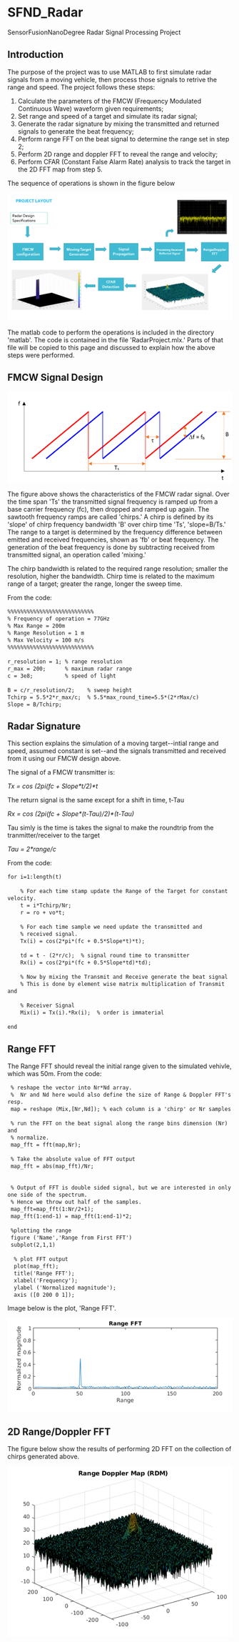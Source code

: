 # SFND_Radar
SensorFusionNanoDegree Radar Signal Processing Project

## Introduction

The purpose of the project was to use MATLAB to first simulate radar signals from a moving vehicle, then process those signals to retrive the range and speed. The project follows these steps:

1. Calculate the parameters of the FMCW (Frequency Modulated Continuous Wave) waveform given requirements;
2. Set range and speed of a target and simulate its radar signal;
3. Generate the radar signature by mixing the transmitted and returned signals to generate the beat frequency;
4. Perform range FFT on the beat signal to determine the range set in step 2;
5. Perform 2D range and doppler FFT to reveal the range and velocity;
6. Perform CFAR (Constant False Alarm Rate) analysis to track the target in the 2D FFT map from step 5.

The sequence of operations is shown in the figure below

<img src="./images/project_flow.png">

The matlab code to perform the operations is included in the directory 'matlab'. The code is contained in the file 'RadarProject.mlx.' Parts of that file will be copied to this page and discussed to explain how the above steps were performed.

## FMCW Signal Design

<img src="./images/fmcw.png">

The figure above shows the characteristics of the FMCW radar signal. Over the time span 'Ts' the transmitted signal frequency is ramped up from a base carrier frequency (fc), then dropped and ramped up again. The sawtooth frequency ramps are called 'chirps.' A chirp is defined by its 'slope' of chirp frequency bandwidth 'B' over chirp time 'Ts', 'slope=B/Ts.' The range to a target is determined by the frequency difference between emitted and received frequencies, shown as 'fb' or beat frequency. The generation of the beat frequency is done by subtracting received from transmitted signal, an operation called 'mixing.'

The chirp bandwidth is related to the required range resolution; smaller the resolution, higher the bandwidth. Chirp time is related to the maximum range of a target; greater the range, longer the sweep time.

From the code:

```
%%%%%%%%%%%%%%%%%%%%%%%%%%%
% Frequency of operation = 77GHz
% Max Range = 200m
% Range Resolution = 1 m
% Max Velocity = 100 m/s
%%%%%%%%%%%%%%%%%%%%%%%%%%%

r_resolution = 1; % range resolution
r_max = 200;      % maximum radar range
c = 3e8;          % speed of light

B = c/r_resolution/2;    % sweep height
Tchirp = 5.5*2*r_max/c;  % 5.5*max_round_time=5.5*(2*rMax/c)
Slope = B/Tchirp;
```

## Radar Signature

This section explains the simulation of a moving target--intial range and speed, assumed constant is set--and the signals transmitted and received from it using our FMCW design above.

The signal of a FMCW transmitter is:

_Tx = cos (2*pi*(fc + Slope*t/2)*t_

The return signal is the same except for a shift in time, t-Tau

_Rx = cos (2*pi*(fc + Slope*(t-Tau)/2)*(t-Tau)_

Tau simly is the time is takes the signal to make the roundtrip from the tranmitter/receiver to the target

_Tau = 2*range/c_

From the code:

```
for i=1:length(t)

    % For each time stamp update the Range of the Target for constant velocity.
    t = i*Tchirp/Nr;
    r = ro + vo*t;

    % For each time sample we need update the transmitted and
    % received signal.
    Tx(i) = cos(2*pi*(fc + 0.5*Slope*t)*t);

    td = t - (2*r/c);  % signal round time to transmitter
    Rx(i) = cos(2*pi*(fc + 0.5*Slope*td)*td);

    % Now by mixing the Transmit and Receive generate the beat signal
    % This is done by element wise matrix multiplication of Transmit and

    % Receiver Signal
    Mix(i) = Tx(i).*Rx(i);  % order is immaterial

end
```


## Range FFT

The Range FFT should reveal the initial range given to the simulated vehivle, which was 50m. From the code:

```
 % reshape the vector into Nr*Nd array.
 %  Nr and Nd here would also define the size of Range & Doppler FFT's resp.
 map = reshape (Mix,[Nr,Nd]); % each column is a 'chirp' or Nr samples

 % run the FFT on the beat signal along the range bins dimension (Nr) and
 % normalize.
 map_fft = fft(map,Nr);

 % Take the absolute value of FFT output
 map_fft = abs(map_fft)/Nr;


 % Output of FFT is double sided signal, but we are interested in only one side of the spectrum.
 % Hence we throw out half of the samples.
 map_fft=map_fft(1:Nr/2+1);
 map_fft(1:end-1) = map_fft(1:end-1)*2;

 %plotting the range
 figure ('Name','Range from First FFT')
 subplot(2,1,1)

  % plot FFT output
  plot(map_fft);
  title('Range FFT');
  xlabel('Frequency');
  ylabel ('Normalized magnitude');
  axis ([0 200 0 1]);
```

Image below is the plot, 'Range FFT'.

<img src="./images/range-fft.png">

## 2D Range/Doppler FFT

The figure below show the results of performing 2D FFT on the collection of chirps generated above.

<img src="./images/range_doppler_map.png">
